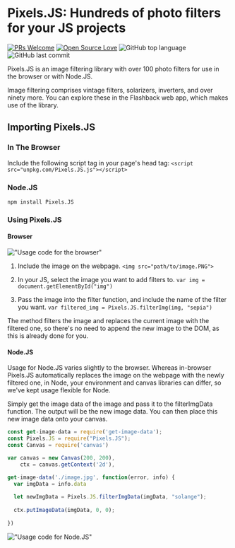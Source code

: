 # Pixels.JS: Hundreds of photo filters for your JS projects

[![PRs Welcome](https://img.shields.io/badge/PRs-welcome-brightgreen.svg?style=flat-square)](http://makeapullrequest.com) 
[![Open Source Love](https://badges.frapsoft.com/os/v1/open-source.png?v=103)](https://github.com/ellerbrock/open-source-badges/)
![GitHub top language](https://img.shields.io/github/languages/top/badges/shields.svg)
![GitHub last commit](https://img.shields.io/github/last-commit/google/skia.svg)

Pixels.JS is an  image filtering library with over 100 photo filters for use in the browser or with Node.JS.

Image filtering comprises vintage filters, solarizers, inverters, and over ninety more. You can explore these in the Flashback web app, 
which makes use of the library.

## Importing Pixels.JS
### In The Browser
Include the following script tag in your page's head tag: `<script src="unpkg.com/Pixels.JS.js"></script>`

### Node.JS
`npm install Pixels.JS`


### Using Pixels.JS
#### Browser
!["Usage code for the browser"](https://github.com/silvia-odwyer/Pixels.JS/blob/master/browser_code.png "Usage code for the browser")

1. Include the image on the webpage. `<img src="path/to/image.PNG">`

2. In your JS, select the image you want to add filters to. `var img = document.getElementById("img")`

3. Pass the image into the filter function, and include the name of the filter you want. 
`var filtered_img = Pixels.JS.filterImg(img, "sepia")`

The method filters the image and replaces the current image with the filtered one, so there's no need to append the new image to the DOM, as this is already
done for you.

#### Node.JS
Usage for Node.JS varies slightly to the browser. Whereas in-browser Pixels.JS automatically replaces the image on the webpage with the newly filtered one, 
in Node, your environment and canvas libraries can differ, so we've kept usage flexible for Node. 

Simply get the image data of the image and pass it to the filterImgData function. The output will be the new image data. 
You can then place this new image data onto your canvas.

```javascript
const get-image-data = require('get-image-data');
const Pixels.JS = require("Pixels.JS");
const Canvas = require('canvas')

var canvas = new Canvas(200, 200),
    ctx = canvas.getContext('2d'),

get-image-data('./image.jpg', function(error, info) {
  var imgData = info.data
  
  let newImgData = Pixels.JS.filterImgData(imgData, "solange");
  
  ctx.putImageData(imgData, 0, 0);
  
})
```

!["Usage code for Node.JS"](https://github.com/silvia-odwyer/Pixels.JS/blob/master/node_code.png "Usage code for NodeJS")
